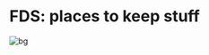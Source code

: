 # FDS: places to keep stuff
![bg](https://github.com/user-attachments/assets/325b89a1-b29a-4228-bc7a-d139986103b5)
